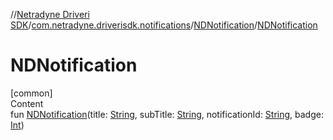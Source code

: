 //[Netradyne Driveri SDK](../../index.md)/[com.netradyne.driverisdk.notifications](../index.md)/[NDNotification](index.md)/[NDNotification](-n-d-notification.md)



# NDNotification  
[common]  
Content  
fun [NDNotification](-n-d-notification.md)(title: [String](https://kotlinlang.org/api/latest/jvm/stdlib/kotlin/-string/index.html), subTitle: [String](https://kotlinlang.org/api/latest/jvm/stdlib/kotlin/-string/index.html), notificationId: [String](https://kotlinlang.org/api/latest/jvm/stdlib/kotlin/-string/index.html), badge: [Int](https://kotlinlang.org/api/latest/jvm/stdlib/kotlin/-int/index.html))  



